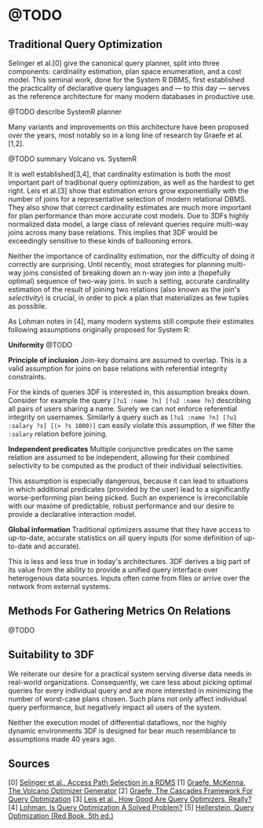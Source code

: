 # @TODO

## Traditional Query Optimization

Selinger et al.[0] give the canonical query planner, split into three
components: cardinality estimation, plan space enumeration, and a cost
model. This seminal work, done for the System R DBMS, first
established the practicality of declarative query languages and — to
this day — serves as the reference architecture for many modern
databases in productive use.

@TODO describe SystemR planner

Many variants and improvements on this architecture have been proposed
over the years, most notably so in a long line of research by Graefe
et al.[1,2].

@TODO summary Volcano vs. SystemR

It is well established[3,4], that cardinality estimation is both the
most important part of traditional query optimization, as well as the
hardest to get right. Leis et al.[3] show that estimation errors grow
exponentially with the number of joins for a representative selection
of modern relational DBMS. They also show that correct cardinality
estimates are much more important for plan performance than more
accurate cost models. Due to 3DFs highly normalized data model, a
large class of relevant queries require multi-way joins across many
base relations. This implies that 3DF would be exceedingly sensitive
to these kinds of ballooning errors.

Neither the importance of cardinality estimation, nor the difficulty
of doing it correctly are surprising. Until recently, most strategies
for planning multi-way joins consisted of breaking down an n-way join
into a (hopefully optimal) sequence of two-way joins. In such a
setting, accurate cardinality estimation of the result of joining two
relations (also known as the join's *selectivity*) is crucial, in
order to pick a plan that materializes as few tuples as possible.

As Lohman notes in [4], many modern systems still compute their
estimates following assumptions originally proposed for System R:

**Uniformity** @TODO

**Principle of inclusion** Join-key domains are assumed to
overlap. This is a valid assumption for joins on base relations with
referential integrity constraints. 

For the kinds of queries 3DF is interested in, this assumption breaks
down. Consider for example the query `[?u1 :name ?n] [?u2 :name ?n]`
describing all pairs of users sharing a name. Surely we can not
enforce referential integrity on usernames. Similarly a query such as
`[?u1 :name ?n] [?u1 :salary ?s] [(> ?s 1000)]` can easily violate
this assumption, if we filter the `:salary` relation before joining.

**Independent predicates** Multiple conjunctive predicates on the same
relation are assumed to be independent, allowing for their combined
selectivity to be computed as the product of their individual
selectivities. 

This assumption is especially dangerous, because it can lead to
situations in which additional predicates (provided by the user) lead
to a significantly worse-performing plan being picked. Such an
experience is irreconcilable with our maxime of predictable, robust
performance and our desire to provide a declarative interaction model.

**Global information** Traditional optimizers assume that they have
access to up-to-date, accurate statistics on all query inputs (for
some definition of up-to-date and accurate). 

This is less and less true in today's architectures. 3DF derives a big
part of its value from the ability to provide a unified query
interface over heterogenous data sources. Inputs often come from files
or arrive over the network from external systems.

## Methods For Gathering Metrics On Relations

@TODO

## Suitability to 3DF

We reiterate our desire for a practical system serving diverse data
needs in real-world organizations. Consequently, we care less about
picking optimal queries for every individual query and are more
interested in minimizing the number of worst-case plans chosen. Such
plans not only affect individual query performance, but negatively
impact all users of the system.

Neither the execution model of differential dataflows, nor the highly
dynamic environments 3DF is designed for bear much resemblance to
assumptions made 40 years ago.

## Sources

[0] [Selinger et al., Access Path Selection in a RDMS](../sources/access-path-selection.pdf)
[1] [Graefe, McKenna, The Volcano Optimizer Generator](../sources/volcano.pdf)
[2] [Graefe, The Cascades Framework For Query Optimization](../sources/the-cascades-framework-for-query-optimization.pdf)
[3] [Leis et al., How Good Are Query Optimizers, Really?](../sources/how-good-are-optimizers-really.pdf)
[4] [Lohman, Is Query Optimization A Solved Problem?](../sources/is-query-optimization-a-solved-problem.pdf)
[5] [Hellerstein, Query Optimization (Red Book, 5th ed.)](http://www.redbook.io/ch7-queryoptimization.html)
